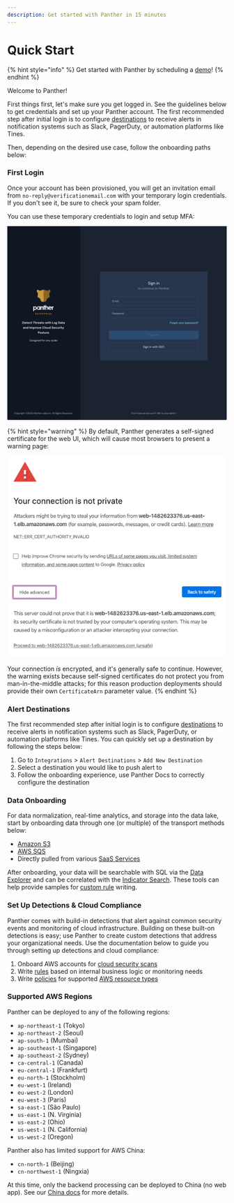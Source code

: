 ```yaml
---
description: Get started with Panther in 15 minutes
---
```


# Quick Start

{% hint style="info" %}
Get started with Panther by scheduling a [demo](https://runpanther.io/request-a-demo/)!
{% endhint %}

Welcome to Panther!

First things first, let's make sure you get logged in. See the guidelines below to get credentials and set up your Panther account. The first recommended step after initial login is to configure [destinations](destinations/README.md) to receive alerts in notification systems such as Slack, PagerDuty, or automation platforms like Tines.

Then, depending on the desired use case, follow the onboarding paths below:

### First Login

Once your account has been provisioned, you will get an invitation email from `no-reply@verificationemail.com` with your temporary login credentials. If you don't see it, be sure to check your spam folder.

You can use these temporary credentials to login and setup MFA:

![Login Screen](.gitbook/assets/quick-start-login.png)

{% hint style="warning" %}
By default, Panther generates a self-signed certificate for the web UI, which will cause most browsers to present a warning page:

![Self-Signed Certificate Warning](.gitbook/assets/quick-start-cert-warning%20%289%29%20%284%29%20%281%29%20%286%29.png)

Your connection _is_ encrypted, and it's generally safe to continue. However, the warning exists because self-signed certificates do not protect you from man-in-the-middle attacks; for this reason production deployments should provide their own `CertificateArn` parameter value.
{% endhint %}

### Alert Destinations

The first recommended step after initial login is to configure [destinations](destinations/README.md) to receive alerts in notification systems such as Slack, PagerDuty, or automation platforms like Tines. You can quickly set up a destination by following the steps below:

1. Go to  `Integrations` &gt; `Alert Destinations` &gt; `Add New Destination`
2. Select a destination you would like to push alert to
3. Follow the onboarding experience, use Panther Docs to correctly configure the destination

### Data Onboarding

For data normalization, real-time analytics, and storage into the data lake, start by onboarding data through one \(or multiple\) of the transport methods below:

* [Amazon S3](log-analysis/setup/s3.md)
* [AWS SQS](log-analysis/setup/sqs.md)
* Directly pulled from various [SaaS Services](data-onboarding/saas-logs)

After onboarding, your data will be searchable with SQL via the [Data Explorer](data-analytics/indicator-search) and can be correlated with the [Indicator Search](data-analytics/data-explorer). These tools can help provide samples for [custom rule](logs-analysis/rules/README.md) writing.

### Set Up Detections & Cloud Compliance

Panther comes with build-in detections that alert against common security events and monitoring of cloud infrastructure. Building on these built-on detections is easy; use Panther to create custom detections that address your organizational needs. Use the documentation below to guide you through setting up detections and cloud compliance:

1. Onboard AWS accounts for [cloud security scans](cloud-security/setup-cloud-accounts.md)
2. Write [rules](log-analysis/rules/README.md) based on internal business logic or monitoring needs
3. Write [policies](cloud-security/policies/README.md) for supported [AWS resource types](cloud-security/resources/README.md)

### Supported AWS Regions

Panther can be deployed to any of the following regions:

* `ap-northeast-1` \(Tokyo\)
* `ap-northeast-2` \(Seoul\)
* `ap-south-1` \(Mumbai\)
* `ap-southeast-1` \(Singapore\)
* `ap-southeast-2` \(Sydney\)
* `ca-central-1` \(Canada\)
* `eu-central-1` \(Frankfurt\)
* `eu-north-1` \(Stockholm\)
* `eu-west-1` \(Ireland\)
* `eu-west-2` \(London\)
* `eu-west-3` \(Paris\)
* `sa-east-1` \(São Paulo\)
* `us-east-1` \(N. Virginia\)
* `us-east-2` \(Ohio\)
* `us-west-1` \(N. California\)
* `us-west-2` \(Oregon\)

Panther also has limited support for AWS China:

* `cn-north-1` \(Beijing\)
* `cn-northwest-1` \(Ningxia\)

At this time, only the backend processing can be deployed to China \(no web app\). See our [China docs](https://docs.runpanther.io/help/china) for more details.

